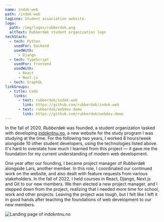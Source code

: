 ```yaml
---
name: indok-web
path: /indok-web
tagLine: Student association website.
logo:
  path: /img/logos/rubberdok.png
  altText: Rubberdøk student organization logo
techStack:
  - tech: Python
    usedFor: backend
    usedWith:
      - Django
  - tech: TypeScript
    usedFor: frontend
    usedWith:
      - React
      - Next.js
  - tech: GraphQL
linkGroups:
  - title: Code
    links:
      - text: rubberdok/indok-web
        link: https://github.com/rubberdok/indok-web
      - text: rubberdok/webdev-demo
        link: https://github.com/rubberdok/webdev-demo
---
```


In the fall of 2020, _Rubberdøk_ was founded, a student organization tasked with developing
[indokntnu.no](https://indokntnu.no/), a new website for the study program I was studying at the
time. For the following two years, I worked 8 hours/week alongside 10 other student developers,
using the technologies listed above. It's hard to overstate how much I learned from this project —
it gave me the foundation for my current understanding of modern web development.

One year after our founding, I became project manager of _Rubberdøk_ alongside Lars, another member.
In this role, I coordinated our continued work on the website, and also dealt with feature requests
from various stakeholders. In the fall of 2022, I held courses in React, Django, Next.js and Git to
our new members. We then elected a new project manager, and I stepped down from the project,
realizing that I needed more time for school, work and other projects. Leaving the project was
tough, but I felt like I left it in good hands after teaching the foundations of web development to
our new members.

![Landing page of indokntnu.no](/img/screenshots/indokntnu.png)
